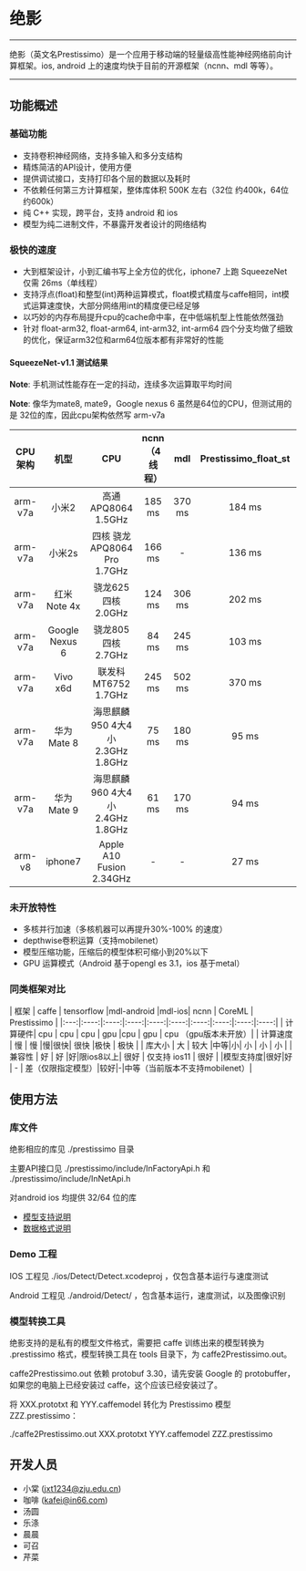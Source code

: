 # 绝影

---

绝影（英文名Prestissimo）是一个应用于移动端的轻量级高性能神经网络前向计算框架。ios, android 上的速度均快于目前的开源框架（ncnn、mdl 等等）。

---

## 功能概述

### 基础功能
* 支持卷积神经网络，支持多输入和多分支结构
* 精炼简洁的API设计，使用方便
* 提供调试接口，支持打印各个层的数据以及耗时
* 不依赖任何第三方计算框架，整体库体积 500K 左右（32位 约400k，64位 约600k）
* 纯 C++ 实现，跨平台，支持 android 和 ios
* 模型为纯二进制文件，不暴露开发者设计的网络结构

### 极快的速度
* 大到框架设计，小到汇编书写上全方位的优化，iphone7 上跑 SqueezeNet 仅需 26ms（单线程）
* 支持浮点(float)和整型(int)两种运算模式，float模式精度与caffe相同，int模式运算速度快，大部分网络用int的精度便已经足够
* 以巧妙的内存布局提升cpu的cache命中率，在中低端机型上性能依然强劲
* 针对 float-arm32, float-arm64, int-arm32, int-arm64 四个分支均做了细致的优化，保证arm32位和arm64位版本都有非常好的性能



#### SqueezeNet-v1.1 测试结果
**Note**: 手机测试性能存在一定的抖动，连续多次运算取平均时间

**Note**: 像华为mate8, mate9，Google nexus 6 虽然是64位的CPU，但测试用的是 32位的库，因此cpu架构依然写 arm-v7a

|CPU架构|机型|CPU|ncnn（4线程）|mdl|Prestissimo_float_st|Prestissimo_int_st|
|:---:|:----:|:----:|:----:|:----:|:----:|:----:|
|arm-v7a|小米2|高通APQ8064 1.5GHz | 185 ms| 370 ms|184 ms| 115 ms|
|arm-v7a|小米2s| 四核 骁龙APQ8064 Pro 1.7GHz | 166 ms| - | 136 ms |96 ms |
|arm-v7a|红米Note 4x|骁龙625 四核2.0GHz|124 ms |306 ms |202 ms| 110 ms|
|arm-v7a|Google Nexus 6| 骁龙805 四核 2.7GHz|84 ms | 245 ms | 103 ms |  63 ms |
|arm-v7a|Vivo x6d |联发科 MT6752 1.7GHz | 245 ms | 502 ms | 370 ms | 186 ms |
|arm-v7a|华为 Mate 8| 海思麒麟950 4大4小 2.3GHz 1.8GHz | 75 ms | 180 ms | 95 ms | 57 ms |
|arm-v7a|华为 Mate 9| 海思麒麟960 4大4小 2.4GHz 1.8GHz | 61 ms | 170 ms | 94 ms | 48 ms |
|arm-v8|iphone7|Apple A10 Fusion 2.34GHz|- |- |27 ms|26 ms|

### 未开放特性

* 多核并行加速（多核机器可以再提升30%-100% 的速度）
* depthwise卷积运算（支持mobilenet）
* 模型压缩功能，压缩后的模型体积可缩小到20%以下
* GPU 运算模式（Android 基于opengl es 3.1，ios 基于metal）

### 同类框架对比
| 框架    | caffe | tensorflow |mdl-android |mdl-ios| ncnn | CoreML | Prestissimo |
|:---:|:----:|:----:|:----:|:----:|:----:|:----:|:----:|:----:|:----:|
| 计算硬件| cpu |  cpu  | cpu | gpu |cpu | gpu | cpu （gpu版本未开放）|
| 计算速度 | 慢 | 慢 |慢|很快| 很快 |极快 | 极快 |
| 库大小 | 大 | 较大 |中等|小| 小 | 小 | 小 | 
| 兼容性 | 好 | 好 |好|限ios8以上| 很好 | 仅支持 ios11 | 很好 | 
|模型支持度|很好|好 | - | 差（仅限指定模型）|较好|-|中等（当前版本不支持mobilenet）|

## 使用方法

### 库文件
绝影相应的库见 ./prestissimo 目录

主要API接口见 ./prestissimo/include/InFactoryApi.h 和 ./prestissimo/include/InNetApi.h 

对android ios 均提供 32/64 位的库

* [模型支持说明](document/layerSupport.md)
* [数据格式说明](document/image.md)

### Demo 工程
IOS 工程见 ./ios/Detect/Detect.xcodeproj ，仅包含基本运行与速度测试

Android 工程见 ./android/Detect/ ，包含基本运行，速度测试，以及图像识别

### 模型转换工具
绝影支持的是私有的模型文件格式，需要把 caffe 训练出来的模型转换为 .prestissimo 格式，模型转换工具在 tools 目录下，为 caffe2Prestissimo.out。

caffe2Prestissimo.out 依赖 protobuf 3.30，请先安装 Google 的 protobuffer，如果您的电脑上已经安装过 caffe，这个应该已经安装过了。

将 XXX.prototxt 和 YYY.caffemodel 转化为 Prestissimo 模型 ZZZ.prestissimo：

./caffe2Prestissimo.out XXX.prototxt YYY.caffemodel ZZZ.prestissimo

## 开发人员
* 小棠 (jxt1234@zju.edu.cn)
* 咖啡 (kafei@in66.com)
* 汤圆
* 乐涤
* 晨晨
* 可召
* 芹菜
